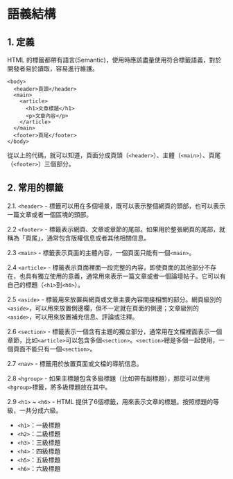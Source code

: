 # 語義結構
## 1. 定義
HTML 的標籤都帶有語言(Semantic)，使用時應該盡量使用符合標籤語義，對於開發者易於讀取，容易進行維護。

```
<body>
  <header>頁頭</header>
  <main>
    <article>
      <h1>文章標題</h1>
      <p>文章內容</p>
    </article>
  </main>
  <footer>頁尾</footer>
</body>
```

從以上的代碼，就可以知道，頁面分成頁頭（`<header>`）、主體（`<main>`）、頁尾（`<footer>`）三個部分。

## 2. 常用的標籤
2.1.  `<header>` - 標籤可以用在多個場景，既可以表示整個網頁的頭部，也可以表示一篇文章或者一個區塊的頭部。

2.2  `<footer>` - 標籤表示網頁、文章或章節的尾部。如果用於整張網頁的尾部，就稱為「頁尾」，通常包含版權信息或者其他相關信息。

2.3 `<main>` - 標籤表示頁面的主體內容，一個頁面只能有一個`<main>`。

2.4  `<article>` - 標籤表示頁面裡面一段完整的內容，即使頁面的其他部分不存在，也具有獨立使用的意義，通常用來表示一篇文章或者一個論壇帖子。它可以有自己的標題（`<h1>`到`<h6>`）。

2.5 `<aside>` - 標籤用來放置與網頁或文章主要內容間接相關的部分。網頁級別的`<aside>`，可以用來放置側邊欄，但不一定就在頁面的側邊；文章級別的`<aside>`，可以用來放置補充信息、評論或注釋。

2.6  `<section>` - 標籤表示一個含有主題的獨立部分，通常用在文檔裡面表示一個章節，比如`<article>`可以包含多個`<section>`。`<section>`總是多個一起使用，一個頁面不能只有一個`<section>`。

2.7 `<nav>` - 標籤用於放置頁面或文檔的導航信息。  

2.8 `<hgroup>` - 如果主標題包含多級標題（比如帶有副標題），那麼可以使用`<hgroup>`標籤，將多級標題放在其中。

2.9 `<h1>` ~ `<h6>` - HTML 提供了6個標籤，用來表示文章的標題。按照標題的等級，一共分成六級。
- `<h1>`：一級標題
- `<h2>`：二級標題
- `<h3>`：三級標題
-  `<h4>`：四級標題
- `<h5>`：五級標題
- `<h6>`：六級標題

